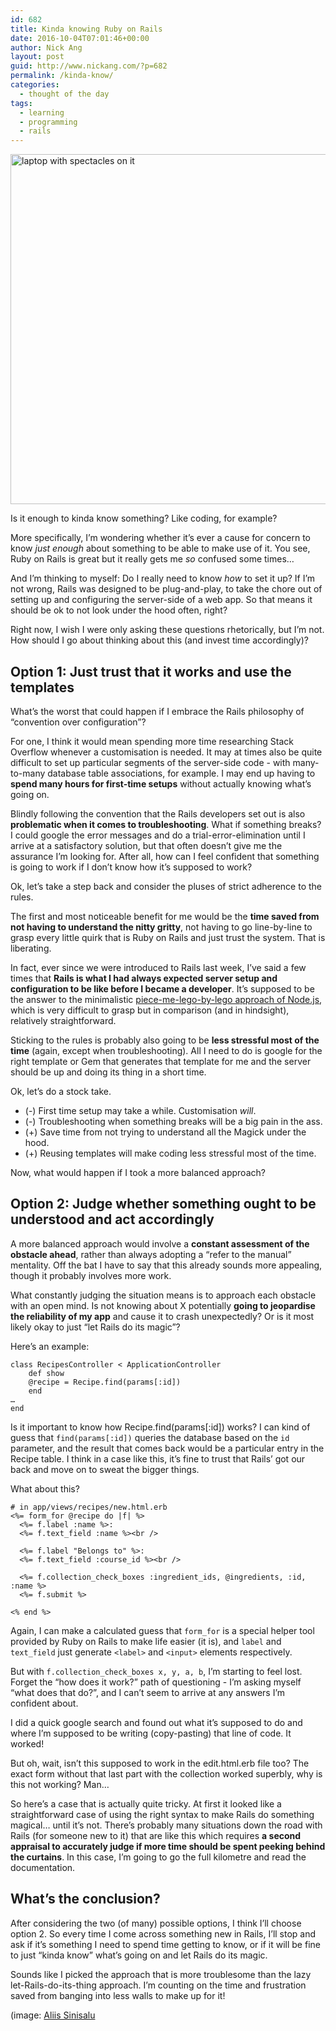 ```yaml
---
id: 682
title: Kinda knowing Ruby on Rails
date: 2016-10-04T07:01:46+00:00
author: Nick Ang
layout: post
guid: http://www.nickang.com/?p=682
permalink: /kinda-know/
categories:
  - thought of the day
tags:
  - learning
  - programming
  - rails
---
```

<img src="http://www.nickang.com/wp-content/uploads/2016/10/photo-1456996290209-634ae6b8be31-1024x683.jpeg" alt="laptop with spectacles on it" width="840" height="560" class="aligncenter size-large wp-image-685" />

Is it enough to kinda know something? Like coding, for example? 

More specifically, I’m wondering whether it’s ever a cause for concern to know *just enough* about something to be able to make use of it. You see, Ruby on Rails is great but it really gets me *so* confused some times…

And I’m thinking to myself: Do I really need to know *how* to set it up? If I’m not wrong, Rails was designed to be plug-and-play, to take the chore out of setting up and configuring the server-side of a web app. So that means it should be ok to not look under the hood often, right? 

Right now, I wish I were only asking these questions rhetorically, but I’m not. How should I go about thinking about this (and invest time accordingly)?

## Option 1: Just trust that it works and use the templates

What’s the worst that could happen if I embrace the Rails philosophy of “convention over configuration”? 

For one, I think it would mean spending more time researching Stack Overflow whenever a customisation is needed. It may at times also be quite difficult to set up particular segments of the server-side code - with many-to-many database table associations, for example. I may end up having to **spend many hours for first-time setups** without actually knowing what’s going on. 

Blindly following the convention that the Rails developers set out is also **problematic when it comes to troubleshooting**. What if something breaks? I could google the error messages and do a trial-error-elimination until I arrive at a satisfactory solution, but that often doesn’t give me the assurance I’m looking for. After all, how can I feel confident that something is going to work if I don’t know how it’s supposed to work? 

Ok, let’s take a step back and consider the pluses of strict adherence to the rules. 

The first and most noticeable benefit for me would be the **time saved from not having to understand the nitty gritty**, not having to go line-by-line to grasp every little quirk that is Ruby on Rails and just trust the system. That is liberating. 

In fact, ever since we were introduced to Rails last week, I’ve said a few times that **Rails is what I had always expected server setup and configuration to be like before I became a developer**. It’s supposed to be the answer to the minimalistic [piece-me-lego-by-lego approach of Node.js](http://www.nickang.com/nodejs-server-nightmare/), which is very difficult to grasp but in comparison (and in hindsight), relatively straightforward. 

Sticking to the rules is probably also going to be **less stressful most of the time** (again, except when troubleshooting). All I need to do is google for the right template or Gem that generates that template for me and the server should be up and doing its thing in a short time. 

Ok, let’s do a stock take. 
<ul>
<li>(-) First time setup may take a while. Customisation <i>will</i>.</li>
<li>(-) Troubleshooting when something breaks will be a big pain in the ass.</li>
<li>(+) Save time from not trying to understand all the Magick under the hood.</li>
<li>(+) Reusing templates will make coding less stressful most of the time.</li>
</ul>

Now, what would happen if I took a more balanced approach?

## Option 2: Judge whether something ought to be understood and act accordingly

A more balanced approach would involve a **constant assessment of the obstacle ahead**, rather than always adopting a “refer to the manual” mentality. Off the bat I have to say that this already sounds more appealing, though it probably involves more work. 

What constantly judging the situation means is to approach each obstacle with an open mind. Is not knowing about X potentially **going to jeopardise the reliability of my app** and cause it to crash unexpectedly? Or is it most likely okay to just “let Rails do its magic”? 

Here’s an example:

```
class RecipesController < ApplicationController
	def show
   	@recipe = Recipe.find(params[:id])
	end
… 
end
```

Is it important to know how Recipe.find(params[:id]) works? I can kind of guess that `find(params[:id])` queries the database based on the `id` parameter, and the result that comes back would be a particular entry in the Recipe table. I think in a case like this, it’s fine to trust that Rails’ got our back and move on to sweat the bigger things. 

What about this?

```
# in app/views/recipes/new.html.erb
<%= form_for @recipe do |f| %>
  <%= f.label :name %>:
  <%= f.text_field :name %><br />

  <%= f.label "Belongs to" %>:
  <%= f.text_field :course_id %><br />

  <%= f.collection_check_boxes :ingredient_ids, @ingredients, :id, :name %>
  <%= f.submit %>

<% end %>
```

Again, I can make a calculated guess that `form_for` is a special helper tool provided by Ruby on Rails to make life easier (it is), and `label` and `text_field` just generate `<label>` and `<input>` elements respectively. 

But with `f.collection_check_boxes x, y, a, b`, I’m starting to feel lost. Forget the “how does it work?” path of questioning - I’m asking myself “what does that do?”, and I can’t seem to arrive at any answers I’m confident about. 

I did a quick google search and found out what it’s supposed to do and where I’m supposed to be writing (copy-pasting) that line of code. It worked! 

But oh, wait, isn’t this supposed to work in the edit.html.erb file too? The exact form without that last part with the collection worked superbly, why is this not working? Man…

So here’s a case that is actually quite tricky. At first it looked like a straightforward case of using the right syntax to make Rails do something magical… until it’s not. There’s probably many situations down the road with Rails (for someone new to it) that are like this which requires **a second appraisal to accurately judge if more time should be spent peeking behind the curtains**. In this case, I’m going to go the full kilometre and read the documentation. 

## What’s the conclusion?

After considering the two (of many) possible options, I think I’ll choose option 2. So every time I come across something new in Rails, I’ll stop and ask if it’s something I need to spend time getting to know, or if it will be fine to just “kinda know” what’s going on and let Rails do its magic. 

Sounds like I picked the approach that is more troublesome than the lazy let-Rails-do-its-thing approach. I’m counting on the time and frustration saved from banging into less walls to make up for it!

(image: [Aliis Sinisalu](https://unsplash.com/@aliissinisalu)